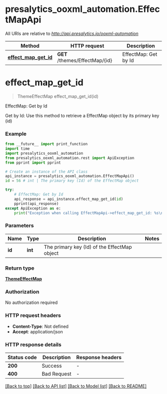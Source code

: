 # presalytics_ooxml_automation.EffectMapApi

All URIs are relative to *http://api.presalytics.io/ooxml-automation*

Method | HTTP request | Description
------------- | ------------- | -------------
[**effect_map_get_id**](EffectMapApi.md#effect_map_get_id) | **GET** /themes/EffectMap/{id} | EffectMap: Get by Id


# **effect_map_get_id**
> ThemeEffectMap effect_map_get_id(id)

EffectMap: Get by Id

Get by Id: Use this method to retrieve a EffectMap object by its primary key (id)

### Example

```python
from __future__ import print_function
import time
import presalytics_ooxml_automation
from presalytics_ooxml_automation.rest import ApiException
from pprint import pprint

# Create an instance of the API class
api_instance = presalytics_ooxml_automation.EffectMapApi()
id = 56 # int | The primary key (Id) of the EffectMap object

try:
    # EffectMap: Get by Id
    api_response = api_instance.effect_map_get_id(id)
    pprint(api_response)
except ApiException as e:
    print("Exception when calling EffectMapApi->effect_map_get_id: %s\n" % e)
```

### Parameters

Name | Type | Description  | Notes
------------- | ------------- | ------------- | -------------
 **id** | **int**| The primary key (Id) of the EffectMap object | 

### Return type

[**ThemeEffectMap**](ThemeEffectMap.md)

### Authorization

No authorization required

### HTTP request headers

 - **Content-Type**: Not defined
 - **Accept**: application/json

### HTTP response details
| Status code | Description | Response headers |
|-------------|-------------|------------------|
**200** | Success |  -  |
**400** | Bad Request |  -  |

[[Back to top]](#) [[Back to API list]](../README.md#documentation-for-api-endpoints) [[Back to Model list]](../README.md#documentation-for-models) [[Back to README]](../README.md)


